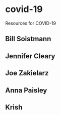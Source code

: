 # covid-19
Resources for COVID-19

## Bill Soistmann

## Jennifer Cleary
## Joe Zakielarz
## Anna Paisley
## Krish
